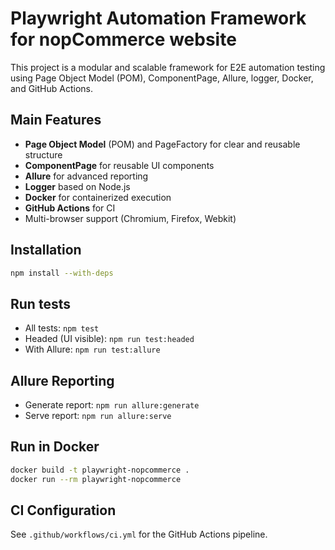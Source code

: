 # Playwright Automation Framework for nopCommerce website

This project is a modular and scalable framework for E2E automation testing using Page Object Model (POM), ComponentPage, Allure, logger, Docker, and GitHub Actions.

## Main Features
- **Page Object Model** (POM) and PageFactory for clear and reusable structure
- **ComponentPage** for reusable UI components
- **Allure** for advanced reporting
- **Logger** based on Node.js
- **Docker** for containerized execution
- **GitHub Actions** for CI
- Multi-browser support (Chromium, Firefox, Webkit)

## Installation
```bash
npm install --with-deps
```

## Run tests
- All tests: `npm test`
- Headed (UI visible): `npm run test:headed`
- With Allure: `npm run test:allure`

## Allure Reporting
- Generate report: `npm run allure:generate`
- Serve report: `npm run allure:serve`

## Run in Docker
```bash
docker build -t playwright-nopcommerce .
docker run --rm playwright-nopcommerce
```

## CI Configuration
See `.github/workflows/ci.yml` for the GitHub Actions pipeline.

